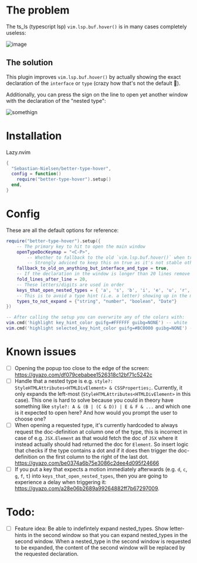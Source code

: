 
# The problem

The ts_ls (typescript lsp) `vim.lsp.buf.hover()` is in many cases completely useless:

![image](https://github.com/user-attachments/assets/a30b638a-2d06-4861-9330-0375a2c4a828)

## The solution

This plugin improves `vim.lsp.buf.hover()` by actually showing the exact declaration of the `interface` or `type` (crazy how that's not the default 🤔). 

Additionally, you can press the sign on the line to open yet another window with the declaration of the "nested type":


![somethign](https://gyazo.com/7ea66b405b1999248e7e145dc90cdd5a.gif)

# Installation

Lazy.nvim
```lua
{
  "Sebastian-Nielsen/better-type-hover",
  config = function()
    require("better-type-hover").setup()
  end,
}
```

# Config

These are all the default options for reference:

```lua
require("better-type-hover").setup({
	-- The primary key to hit to open the main window
	openTypeDocKeymap = "<C-P>",
        -- Whether to fallback to the old `vim.lsp.buf.hover()` when triggered on anything but an interface or type.
        -- Strongly adviced to keep this on true as it's not stable otherwise.
	fallback_to_old_on_anything_but_interface_and_type = true,
	-- If the declaration in the window is longer than 20 lines remove all lines after the 20th line. 
	fold_lines_after_line = 20,
	-- These letters/digits are used in order
	keys_that_open_nested_types = { 'a', 's', 'b', 'i', 'e', 'u', 'r', 'x' },
	-- This is to avoid a type hint (i.e. a letter) showing up in the main window
	types_to_not_expand = {"string", "number", "boolean", "Date"}
})

-- After calling the setup you can overwrite any of the colors with: 
vim.cmd('highlight key_hint_color guifg=#FFFFFF guibg=NONE') -- white
vim.cmd('highlight selected_key_hint_color guifg=#BC0000 guibg=NONE') -- red 
```

# Known issues

- [ ] Opening the popup too close to the edge of the screen: https://gyazo.com/df079cebabee1526318c12bf71c5242c
- [ ] Handle that a nested type is e.g. `style?: StyleHTMLAttributes<HTMLDivElement> & CSSProperties;`. Currently, it only expands the left-most (`StyleHTMLAttributes<HTMLDivElement>` in this case). This one is hard to solve because you could in theory have something like `style?: A & (B | (C & D)) | E & F & ...` and which one is it expected to open here? And how would you prompt the user to choose one? 
- [ ] When opening a requested type, it's currently hardcoded to always request the doc-definition at column one of the type, this is incorrect in case of e.g. `JSX.Element` as that would fetch the doc of `JSX` where it instead actually should had returned the doc for `Element`. So insert logic that checks if the type contains a dot and if it does then trigger the doc-definition on the first column to the right of the last dot. https://gyazo.com/be0374a6b75e3086c2dee4d095f24666
- [ ] If you put a key that expects a motion immediately afterwards (e.g. `d`, `c`, `g`, `f`, `t`) into `keys_that_open_nested_types`, then you are going to experience a delay when triggering it: https://gyazo.com/a28e06b2689a99264882ff7b67297009. 

# Todo:

- [ ] Feature idea: Be able to indefintely expand nested_types. Show letter-hints in the second window so that you can expand nested_types in the second window. When a nested_type in the second window is requested to be expanded, the content of the second window will be replaced by the requested declaration. 
